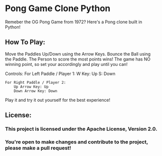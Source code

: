 # Pong Game Clone Python
 
Remeber the OG Pong Game from 1972? Here's a Pong clone built in Python!

## How To Play:
Move the Paddles Up/Down using the Arrow Keys.
Bounce the Ball using the Paddle.
The Person to score the most points wins!
The game has NO winning point, so set your accordingly and play until you can!

Controls:
    For Left Paddle / Player 1:
        W Key: Up
        S: Down

    For Right Paddle / Player 2:
        Up Arrow Key: Up
        Down Arrow Key: Down

Play it and try it out yourself for the best experience!

## License:

### This project is licensed under the Apache License, Version 2.0. 
### You're open to make changes and contribute to the project, please make a pull request!